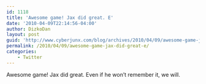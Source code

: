 ```yaml
---
id: 1118
title: 'Awesome game! Jax did great. E'
date: '2010-04-09T22:14:56-04:00'
author: DizkoDan
layout: post
guid: 'http://www.cyberjunx.com/blog/archives/2010/04/09/awesome-game-jax-did-great-e/'
permalink: /2010/04/09/awesome-game-jax-did-great-e/
categories:
    - Twitter
---
```


Awesome game! Jax did great. Even if he won’t remember it, we will.